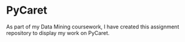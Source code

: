 # PyCaret
As part of my Data Mining coursework, I have created this assignment repository to display my work on PyCaret.
